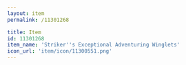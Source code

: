 ```yaml
---
layout: item
permalink: /11301268

title: Item
id: 11301268
item_name: 'Striker''s Exceptional Adventuring Winglets'
icon_url: 'item/icon/11300551.png'
---
```

